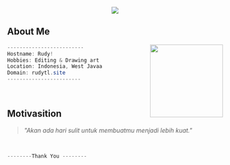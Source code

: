 
<p align ="center">
 <img src= "https://qu.ax/NhYgL.jpg" witdh = "100px"></img>
</p>

## About Me
<img src="https://media.tenor.com/qLVgTQhZ4JoAAAAi/ehe-aha.gif" align = "right" width = "170"></img>
  <p width = "40">
   
```csharp
-------------------------
Hostname: Rudy!
Hobbies: Editing & Drawing art
Location: Indonesia, West Javaa
Domain: rudytl.site
------------------------
```
<br>

## Motivasition

> *"Akan ada hari sulit untuk membuatmu menjadi lebih kuat."*

<a href="https://github.com/rudyxz"><img src="https://komarev.com/ghpvc/?username=truethari&style=flat-square&color=green " alt=""/></a>
<br>
<br>
```csharp
--------Thank You --------
```
